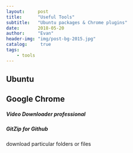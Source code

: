 ```yaml
---
layout:     post
title:      "Useful Tools"
subtitle:   "Ubuntu packages & Chrome plugins"
date:       2018-05-20 
author:     "Evan"
header-img: "img/post-bg-2015.jpg"
catalog:     true
tags:
    - tools
---
```


## Ubuntu

## Google Chrome

##### Video Downloader professional

##### GitZip for Github

download particular folders or files

